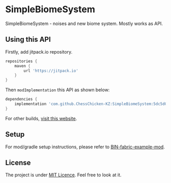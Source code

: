 # SimpleBiomeSystem

SimpleBiomeSystem - noises and new biome system. Mostly works as API.

## Using this API
Firstly, add jitpack.io repository.
```groovy
repositories {
    maven {
        url 'https://jitpack.io'
    }
}
```

Then `modImplementation` this API as shown below:
```groovy
dependencies {
    implementation 'com.github.ChessChicken-KZ:SimpleBiomeSystem:5dc5d0f360'
}
```

For other builds, [visit this website](https://jitpack.io/#ChessChicken-KZ/SimpleBiomeSystem).

## Setup

For mod/gradle setup instructions, please refer to [BIN-fabric-example-mod](https://github.com/calmilamsy/BIN-fabric-example-mod).

## License

The project is under [MIT Licence](https://raw.githubusercontent.com/ChessChicken-KZ/SimpleBiomeSystem/local/LICENSE). Feel free to look at it.
